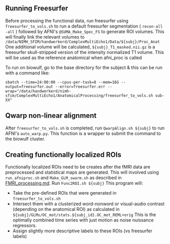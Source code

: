 ## Running Freesurfer

Before processing the functional data, run freesurfer using `freesurfer_to_vols.sh` to run a default freesurfer segmentation ( `recon-all -all` )
followed by AFNI's `@SUMA_Make_Spec_FS` to generate ROI volumes. This will finally link the relevant volumes
to `/data/NIMH_SFIM/handwerkerd/ComplexMultiEcho1/Data/${subj}/Proc_Anat`
One additional volume will be calculated, `${subj}_T1_masked.nii.gz` is a freesurfer skull-stripped
version of the intensity normalized T1 volume. This will be used as the reference anatomical
when afni_proc is called

To run on biowulf, go to the base directory for the subject & this can be run with a command like:

`sbatch --time=24:00:00 --cpus-per-task=8 --mem=16G --output=freesurfer.out --error=freesurfer.err --wrap="/data/handwerkerd/nimh-sfim/ComplexMultiEcho1/AnatomicalProcessing/freesurfer_to_vols.sh sub-XX"`

## Qwarp non-linear alignment

After `freesurfer_to_vols.sh` is completed, run `QwarpAlign.sh ${subj}` to run AFNI's `auto_warp.py`. This function is a wrapper to submit the command to the biowulf cluster.

## Creating functionally localized ROIs

Functionally localized ROIs need to be creates after the fMRI data are preprocessed and statistical maps
are generated. This will involved using `run_afniproc.sh` and `Make_GLM_swarm.sh` as described in
[FMRI_processing.md](../FMRI_processing/FMRI_processing.md).
Run `Func2ROI.sh ${subj}` This program will:

- Take the pre-defined ROIs that were generated in `freesurfer_to_vols.sh`
- Intersect them with a clusterized word-nonword or visual-audio contrast (depending on the anatomical ROI)
  as calculated in `${subj}/GLMs/OC_mot/stats.${subj_id}.OC_mot_REML+orig` This is the optimally combined
  time series with just motion as noise nuissance regressors.
- Assign slightly more descriptive labels to these ROIs (vs freesurfer labels)
